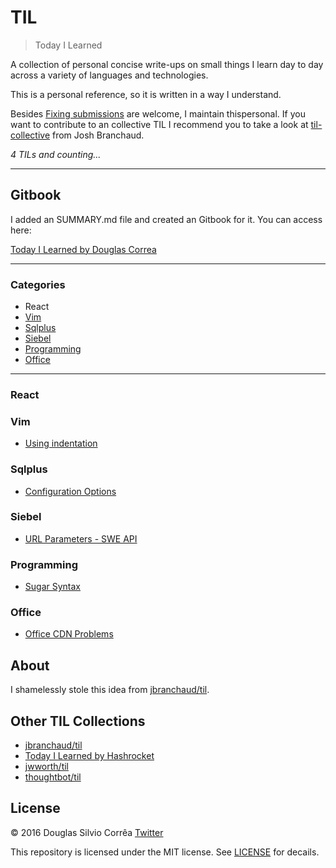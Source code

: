 # TIL

> Today I Learned

A collection of personal concise write-ups on small things I learn day to day across a
variety of languages and technologies.

This is a personal reference, so it is written in a way I understand.

Besides [Fixing submissions](CONTRIBUTING.md) are welcome, I maintain thispersonal. If you want to contribute to an collective TIL I recommend you to take a look at [til-collective](https://github.com/til-collective/til-collective) from Josh Branchaud.

_4 TILs and counting..._

---
## Gitbook
I added an SUMMARY.md file and created an Gitbook for it. You can access here:

[Today I Learned by Douglas Correa](http://til.douglascorrea.io)

---

### Categories

* React
* [Vim](#vim)
* [Sqlplus](#sqlplus)
* [Siebel](#siebel)
* [Programming](#programming)
* [Office](#office)


---

### React

### Vim

- [Using indentation](vim/using-indentation.md)

### Sqlplus

- [Configuration Options](sqlplus/configuration-options.md)

### Siebel
- [URL Parameters - SWE API](siebel/url-parameters.md)

### Programming

- [Sugar Syntax](programming/sugar-syntax.md)

### Office

- [Office CDN Problems](office/office-cdn-problems.md)

## About

I shamelessly stole this idea from
[jbranchaud/til](https://github.com/jbranchaud/til).

## Other TIL Collections

* [jbranchaud/til](https://github.com/jbranchaud/til)
* [Today I Learned by Hashrocket](https://til.hashrocket.com)
* [jwworth/til](https://github.com/jwworth/til)
* [thoughtbot/til](https://github.com/thoughtbot/til)

## License

&copy; 2016 Douglas Silvio Corrêa [Twitter](https://twitter.com/douglas_correa)

This repository is licensed under the MIT license. See [LICENSE](https://github.com/douglascorrea/til/blob/master/LICENSE) for
decails.
